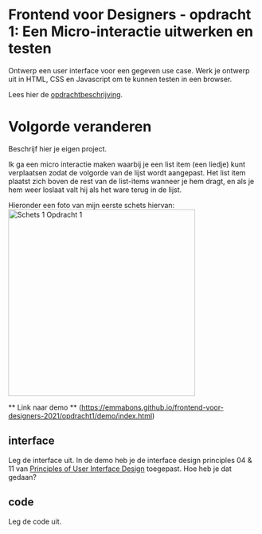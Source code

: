 # Frontend voor Designers - opdracht 1: Een Micro-interactie uitwerken en testen

Ontwerp een user interface voor een gegeven use case. Werk je ontwerp uit in HTML, CSS en Javascript om te kunnen testen in een browser.

Lees hier de [opdrachtbeschrijving](./opdrachtbeschrijving.md).


# Volgorde veranderen
Beschrijf hier je eigen project.

Ik ga een micro interactie maken waarbij je een list item (een liedje) kunt verplaatsen zodat de volgorde van de lijst wordt aangepast. Het list item plaatst zich boven de rest van de list-items wanneer je hem dragt, en als je hem weer loslaat valt hij als het ware terug in de lijst.

Hieronder een foto van mijn eerste schets hiervan:
<img src="demo/img/schets1_frontend.jpg" width="375px" alt="Schets 1 Opdracht 1">

** Link naar demo **
(https://emmabons.github.io/frontend-voor-designers-2021/opdracht1/demo/index.html)

## interface
Leg de interface uit. In de demo heb je de interface design principles 04 & 11 van [Principles of User Interface Design](http://bokardo.com/principles-of-user-interface-design/) toegepast. Hoe heb je dat gedaan?


## code
Leg de code uit.
